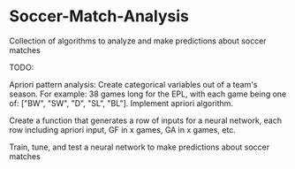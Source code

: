 # Soccer-Match-Analysis
Collection of algorithms to analyze and make predictions about soccer matches


TODO:

Apriori pattern analysis:
    Create categorical variables out of a team's season. For example: 38 games long for the EPL, with each game being one of:
    ["BW", "SW", "D", "SL", "BL"].
    Implement apriori algorithm.

Create a function that generates a row of inputs for a neural network, each row including apriori input, GF in x games, GA in x games, etc.

Train, tune, and test a neural network to make predictions about soccer matches
